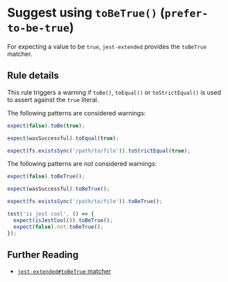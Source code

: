 # Suggest using `toBeTrue()` (`prefer-to-be-true`)

For expecting a value to be `true`, `jest-extended` provides the `toBeTrue`
matcher.

## Rule details

This rule triggers a warning if `toBe()`, `toEqual()` or `toStrictEqual()` is
used to assert against the `true` literal.

The following patterns are considered warnings:

```js
expect(false).toBe(true);

expect(wasSuccessful).toEqual(true);

expect(fs.existsSync('/path/to/file')).toStrictEqual(true);
```

The following patterns are _not_ considered warnings:

```js
expect(false).toBeTrue();

expect(wasSuccessful).toBeTrue();

expect(fs.existsSync('/path/to/file')).toBeTrue();

test('is jest cool', () => {
  expect(isJestCool()).toBeTrue();
  expect(false).not.toBeTrue();
});
```

## Further Reading

- [`jest-extended#toBeTrue` matcher](https://github.com/jest-community/jest-extended#tobetrue)

